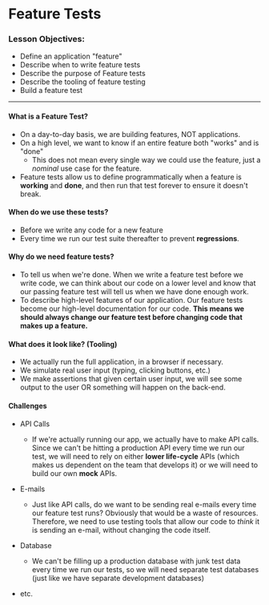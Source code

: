 # Feature Tests

### Lesson Objectives:
- Define an application "feature"
- Describe when to write feature tests
- Describe the purpose of Feature tests
- Describe the tooling of feature testing
- Build a feature test

--- 

#### What is a Feature Test?

- On a day-to-day basis, we are building features, NOT applications.
- On a high level, we want to know if an entire feature both "works" and is "done"
	- This does not mean every single way we could use the feature, just a *nominal* use case for the feature.
- Feature tests allow us to define programmatically when a feature is **working** and **done**, and then run that test forever to ensure it doesn't break.

#### When do we use these tests?
- Before we write any code for a new feature
- Every time we run our test suite thereafter to prevent **regressions**.

#### Why do we need feature tests?
- To tell us when we're done. When we write a feature test before we write code, we can think about our code on a lower level and know that our passing feature test will tell us when we have done enough work.
- To describe high-level features of our application. Our feature tests become our high-level documentation for our code. **This means we should always change our feature test before changing code that makes up a feature.**

#### What does it look like? (Tooling)
- We actually run the full application, in a browser if necessary. 
- We simulate real user input (typing, clicking buttons, etc.)
- We make assertions that given certain user input, we will see some output to the user OR something will happen on the back-end.

#### Challenges
- API Calls
	- If we're actually running our app, we actually have to make API calls. Since we can't be hitting a production API every time we run our test, we will need to rely on either **lower life-cycle** APIs (which makes us dependent on the team that develops it) or we will need to build our own **mock** APIs.

- E-mails
	- Just like API calls, do we want to be sending real e-mails every time our feature test runs? Obviously that would be a waste of resources. Therefore, we need to use testing tools that allow our code to *think* it is sending an e-mail, without changing the code itself.
	
- Database
	- We can't be filling up a production database with junk test data every time we run our tests, so we will need separate test databases (just like we have separate development databases)

- etc.